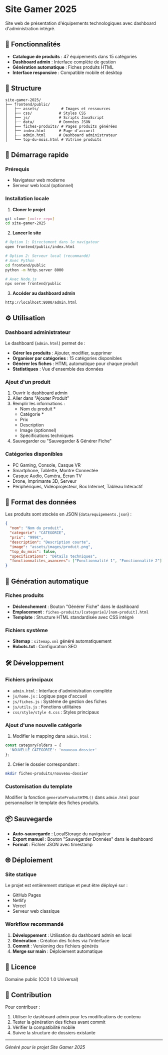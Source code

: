 # Site Gamer 2025

Site web de présentation d'équipements technologiques avec dashboard d'administration intégré.

## 🎯 Fonctionnalités

- **Catalogue de produits** : 47 équipements dans 15 catégories
- **Dashboard admin** : Interface complète de gestion
- **Génération automatique** : Fiches produits HTML
- **Interface responsive** : Compatible mobile et desktop

## 📁 Structure

```
site-gamer-2025/
├── frontend/public/
│   ├── assets/          # Images et ressources
│   ├── css/            # Styles CSS
│   ├── js/             # Scripts JavaScript
│   ├── data/           # Données JSON
│   ├── fiches-produits/ # Pages produits générées
│   ├── index.html      # Page d'accueil
│   ├── admin.html      # Dashboard administrateur
│   └── top-du-mois.html # Vitrine produits
```

## 🚀 Démarrage rapide

### Prérequis
- Navigateur web moderne
- Serveur web local (optionnel)

### Installation locale

1. **Cloner le projet**
```bash
git clone [votre-repo]
cd site-gamer-2025
```

2. **Lancer le site**
```bash
# Option 1: Directement dans le navigateur
open frontend/public/index.html

# Option 2: Serveur local (recommandé)
# Avec Python
cd frontend/public
python -m http.server 8000

# Avec Node.js
npx serve frontend/public
```

3. **Accéder au dashboard admin**
```
http://localhost:8000/admin.html
```

## ⚙️ Utilisation

### Dashboard administrateur

Le dashboard (`admin.html`) permet de :
- **Gérer les produits** : Ajouter, modifier, supprimer
- **Organiser par catégories** : 15 catégories disponibles
- **Générer les fiches** : HTML automatique pour chaque produit
- **Statistiques** : Vue d'ensemble des données

### Ajout d'un produit

1. Ouvrir le dashboard admin
2. Aller dans "Ajouter Produit"
3. Remplir les informations :
   - Nom du produit *
   - Catégorie *
   - Prix
   - Description
   - Image (optionnel)
   - Spécifications techniques
4. Sauvegarder ou "Sauvegarder & Générer Fiche"

### Catégories disponibles

- PC Gaming, Console, Casque VR
- Smartphone, Tablette, Montre Connectée
- Casque Audio, Caméra, Écran TV
- Drone, Imprimante 3D, Serveur
- Périphériques, Vidéoprojecteur, Box Internet, Tableau Interactif

## 📝 Format des données

Les produits sont stockés en JSON (`data/equipements.json`) :

```json
{
  "nom": "Nom du produit",
  "categorie": "CATEGORIE",
  "prix": "999€",
  "description": "Description courte",
  "image": "assets/images/produit.png",
  "top_du_mois": false,
  "specifications": "Détails techniques",
  "fonctionnalites_avancees": ["Fonctionnalité 1", "Fonctionnalité 2"]
}
```

## 🔧 Génération automatique

### Fiches produits
- **Déclenchement** : Bouton "Générer Fiche" dans le dashboard
- **Emplacement** : `fiches-produits/[categorie]/[nom-produit].html`
- **Template** : Structure HTML standardisée avec CSS intégré

### Fichiers système
- **Sitemap** : `sitemap.xml` généré automatiquement
- **Robots.txt** : Configuration SEO

## 🛠️ Développement

### Fichiers principaux

- `admin.html` : Interface d'administration complète
- `js/home.js` : Logique page d'accueil
- `js/fiches.js` : Système de gestion des fiches
- `js/utils.js` : Fonctions utilitaires
- `css/style/style 4.css` : Styles principaux

### Ajout d'une nouvelle catégorie

1. Modifier le mapping dans `admin.html` :
```javascript
const categoryFolders = {
  'NOUVELLE_CATEGORIE': 'nouveau-dossier'
};
```

2. Créer le dossier correspondant :
```bash
mkdir fiches-produits/nouveau-dossier
```

### Customisation du template

Modifier la fonction `generateProductHTML()` dans `admin.html` pour personnaliser le template des fiches produits.

## 📦 Sauvegarde

- **Auto-sauvegarde** : LocalStorage du navigateur
- **Export manuel** : Bouton "Sauvegarder Données" dans le dashboard
- **Format** : Fichier JSON avec timestamp

## 🌐 Déploiement

### Site statique
Le projet est entièrement statique et peut être déployé sur :
- GitHub Pages
- Netlify
- Vercel
- Serveur web classique

### Workflow recommandé

1. **Développement** : Utilisation du dashboard admin en local
2. **Génération** : Création des fiches via l'interface
3. **Commit** : Versioning des fichiers générés
4. **Merge sur main** : Déploiement automatique

## 📄 Licence

Domaine public (CC0 1.0 Universal)

## 🤝 Contribution

Pour contribuer :
1. Utiliser le dashboard admin pour les modifications de contenu
2. Tester la génération des fiches avant commit
3. Vérifier la compatibilité mobile
4. Suivre la structure de dossiers existante

---

*Généré pour le projet Site Gamer 2025*